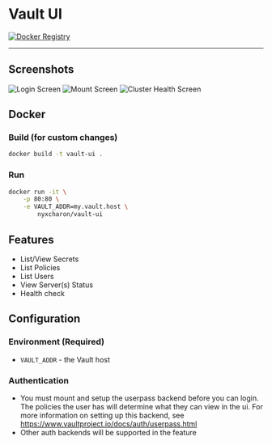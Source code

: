 # Vault UI

[![Docker Registry](https://img.shields.io/docker/pulls/nyxcharon/vault-ui.svg)](https://registry.hub.docker.com/u/nyxcharon/vault-ui)

---

## Screenshots
![Login Screen](/screenshots/login.png?raw=true)
![Mount Screen](/screenshots/mounts.png?raw=true)
![Cluster Health Screen](/screenshots/cluster.png?raw=true)


## Docker

### Build (for custom changes)

```bash
docker build -t vault-ui .
```

### Run

```bash
docker run -it \
    -p 80:80 \
    -e VAULT_ADDR=my.vault.host \
        nyxcharon/vault-ui

```

## Features
* List/View Secrets
* List Policies
* List Users
* View Server(s) Status
* Health check

## Configuration
### Environment (Required)
  * `VAULT_ADDR` - the Vault host
  
### Authentication
  * You must mount and setup the userpass backend before you can login. The policies the user has will determine what they can view in the ui. For more information on setting up this backend, see https://www.vaultproject.io/docs/auth/userpass.html
  * Other auth backends will be supported in the feature
